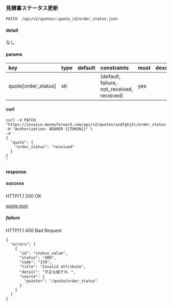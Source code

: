 ### 見積書ステータス更新

```
PATCH  /api/v2/quotes/:quote_id/order_status.json
```

#### detail

なし

#### params

| key                 | type | default | constraints                                | must | description |
| :--                 | :--  | :--     | :--                                        | :--  | :--         |
| quote[order_status] | str  |         | (default, failure, not_received, received) | yes  |             |

#### curl

```
curl -X PATCH "https://invoice.moneyforward.com/api/v2/quotes/asdfghjkl/order_status.json" -H "Authorization: BEARER {{TOKEN}}" \
-d '
{
  "quote": {
    "order_status": "received"
  }
}
'
```

#### response
##### success
HTTP/1.1 200 OK

[quote.json](/responses/quote.json)

##### failure
HTTP/1.1 400 Bad Request

```
{
  "errors": [
    {
      "id": "status_value",
      "status": "400",
      "code": "170",
      "title": "Invalid attribute",
      "detail": "不正な値です。",
      "source": {
        "pointer": "/quote/order_status"
      }
    }
  ]
}
```

